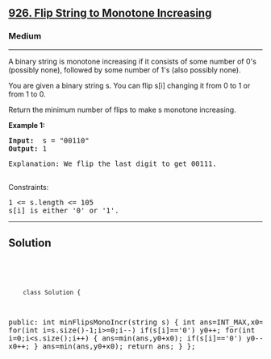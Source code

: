 
<h2><a href="https://leetcode.com/problems/sum-of-even-numbers-after-queries/">926. Flip String to Monotone Increasing</a></h2>
<h3>Medium</h3>
<hr>
<div><p>
A binary string is monotone increasing if it consists of some number of 0's (possibly none), followed by some number of 1's (also possibly none).

You are given a binary string s. You can flip s[i] changing it from 0 to 1 or from 1 to 0.

Return the minimum number of flips to make s monotone increasing.
</p>


<p><strong>Example 1:</strong></p>
<pre><strong>Input:</strong>  s = "00110"
<strong>Output:</strong> 1
</pre>
<pre>
Explanation: We flip the last digit to get 00111.
  </pre>
  

Constraints:
<pre>
1 <= s.length <= 105
s[i] is either '0' or '1'.
</pre>
<hr>
 <h2><strong><b>Solution</b></strong></h2>
 <br>
 <pre>
 
        class Solution {
public:
    int minFlipsMonoIncr(string s) {
        int ans=INT_MAX,x0=0,y0=0;
        for(int i=s.size()-1;i>=0;i--) if(s[i]=='0') y0++;
        for(int i=0;i<s.size();i++)
        {
            ans=min(ans,y0+x0);
            if(s[i]=='0') y0--;
            else x0++;
        }
          ans=min(ans,y0+x0);
          return ans;
    }
};
          
 </pre>

